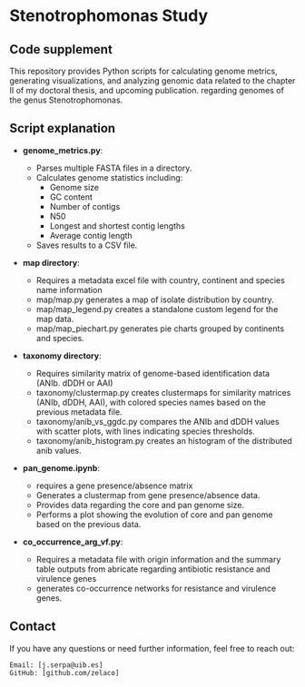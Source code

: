 # Stenotrophomonas Study

## Code supplement

This repository provides Python scripts for calculating genome metrics, generating visualizations, and analyzing genomic data related to the chapter II of my doctoral thesis, and upcoming publication. regarding genomes of the genus Stenotrophomonas.

## Script explanation
- **genome_metrics.py**:
    - Parses multiple FASTA files in a directory.
    - Calculates genome statistics including:
        - Genome size
        - GC content
        - Number of contigs
        - N50
        - Longest and shortest contig lengths
        - Average contig length
    - Saves results to a CSV file.

- **map directory**:
  - Requires a metadata excel file with country, continent and species name information
  - map/map.py generates a map of isolate distribution by country.
  - map/map_legend.py creates a standalone custom legend for the map data.
  - map/map_piechart.py generates pie charts grouped by continents and species.

- **taxonomy directory**:
  - Requires similarity matrix of genome-based identification data (ANIb. dDDH or AAI)
  - taxonomy/clustermap.py creates clustermaps for similarity matrices (ANIb, dDDH, AAI), with colored species names based on the previous metadata file.
  - taxonomy/anib_vs_ggdc.py compares the ANIb and dDDH values with scatter plots, with lines indicating species thresholds.
  - taxonomy/anib_histogram.py creates an histogram of the distributed anib values.

- **pan_genome.ipynb**:
  - requires a gene presence/absence matrix 
  - Generates a clustermap from gene presence/absence data.
  - Provides data regarding the core and pan genome size.
  - Performs a plot showing the evolution of core and pan genome based on the previous data.

- **co_occurrence_arg_vf.py**:
  - Requires a metadata file with origin information and the summary table outputs from abricate regarding antibiotic resistance and virulence genes
  - generates co-occurrence networks for resistance and virulence genes.

## Contact

If you have any questions or need further information, feel free to reach out:

    Email: [j.serpa@uib.es]
    GitHub: [github.com/zelaco]
